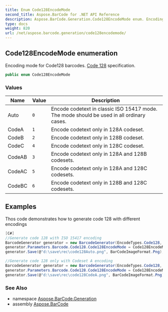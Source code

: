 ```yaml
---
title: Enum Code128EncodeMode
second_title: Aspose.BarCode for .NET API Reference
description: Aspose.BarCode.Generation.Code128EncodeMode enum. Encoding mode for Code128 barcodes. Code 128 specification
type: docs
weight: 820
url: /net/aspose.barcode.generation/code128encodemode/
---
```

## Code128EncodeMode enumeration

Encoding mode for Code128 barcodes. [Code 128](https://en.wikipedia.org/wiki/Code_128) specification.

```csharp
public enum Code128EncodeMode
```

### Values

| Name | Value | Description |
| --- | --- | --- |
| Auto | `0` | Encode codetext in classic ISO 15417 mode. The mode should be used in all ordinary cases. |
| CodeA | `1` | Encode codetext only in 128A codeset. |
| CodeB | `2` | Encode codetext only in 128B codeset. |
| CodeC | `4` | Encode codetext only in 128C codeset. |
| CodeAB | `3` | Encode codetext only in 128A and 128B codesets. |
| CodeAC | `5` | Encode codetext only in 128A and 128C codesets. |
| CodeBC | `6` | Encode codetext only in 128B and 128C codesets. |

## Examples

Thos code demonstrates how to generate code 128 with different encodings

```csharp
[C#]
//Generate code 128 with ISO 15417 encoding
BarcodeGenerator generator = new BarcodeGenerator(EncodeTypes.Code128, "ABCD1234567890");
generator.Parameters.Barcode.Code128.Code128EncodeMode = Code128EncodeMode.Auto;
generator.Save(@"d:\save\rec\code128Auto.png", BarCodeImageFormat.Png);

//Generate code 128 only with Codeset A encoding
BarcodeGenerator generator = new BarcodeGenerator(EncodeTypes.Code128, "ABCD1234567890");
generator.Parameters.Barcode.Code128.Code128EncodeMode = Code128EncodeMode.CodeA;
generator.Save(@"d:\save\rec\code128CodeA.png", BarCodeImageFormat.Png);
```

### See Also

* namespace [Aspose.BarCode.Generation](../../aspose.barcode.generation/)
* assembly [Aspose.BarCode](../../)


